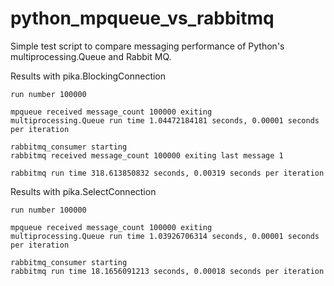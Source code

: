 python_mpqueue_vs_rabbitmq
=====================

Simple test script to compare messaging performance of Python's multiprocessing.Queue and Rabbit MQ.

Results with pika.BlockingConnection

    run number 100000
    
    mpqueue received message_count 100000 exiting
    multiprocessing.Queue run time 1.04472184181 seconds, 0.00001 seconds per iteration
    
    rabbitmq_consumer starting
    rabbitmq received message_count 100000 exiting last message 1
    
    rabbitmq run time 318.613850832 seconds, 0.00319 seconds per iteration

Results with pika.SelectConnection

    run number 100000
    
    mpqueue received message_count 100000 exiting
    multiprocessing.Queue run time 1.03926706314 seconds, 0.00001 seconds per iteration
    
    rabbitmq_consumer starting
    rabbitmq run time 18.1656091213 seconds, 0.00018 seconds per iteration
